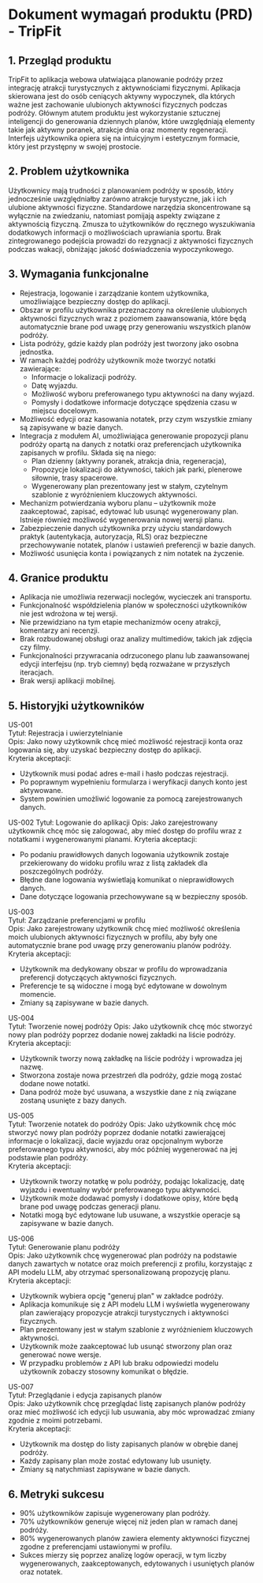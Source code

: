 # Dokument wymagań produktu (PRD) - TripFit

## 1. Przegląd produktu
TripFit to aplikacja webowa ułatwiająca planowanie podróży przez integrację atrakcji turystycznych z aktywnościami fizycznymi. Aplikacja skierowana jest do osób ceniących aktywny wypoczynek, dla których ważne jest zachowanie ulubionych aktywności fizycznych podczas podróży. Głównym atutem produktu jest wykorzystanie sztucznej inteligencji do generowania dziennych planów, które uwzględniają elementy takie jak aktywny poranek, atrakcje dnia oraz momenty regeneracji. Interfejs użytkownika opiera się na intuicyjnym i estetycznym formacie, który jest przystępny w swojej prostocie.

## 2. Problem użytkownika
Użytkownicy mają trudności z planowaniem podróży w sposób, który jednocześnie uwzględniałby zarówno atrakcje turystyczne, jak i ich ulubione aktywności fizyczne. Standardowe narzędzia skoncentrowane są wyłącznie na zwiedzaniu, natomiast pomijają aspekty związane z aktywnością fizyczną. Zmusza to użytkowników do ręcznego wyszukiwania dodatkowych informacji o możliwościach uprawiania sportu. Brak zintegrowanego podejścia prowadzi do rezygnacji z aktywności fizycznych podczas wakacji, obniżając jakość doświadczenia wypoczynkowego.

## 3. Wymagania funkcjonalne
- Rejestracja, logowanie i zarządzanie kontem użytkownika, umożliwiające bezpieczny dostęp do aplikacji.
- Obszar w profilu użytkownika przeznaczony na określenie ulubionych aktywności fizycznych wraz z poziomem zaawansowania, które będą automatycznie brane pod uwagę przy generowaniu wszystkich planów podróży.
- Lista podróży, gdzie każdy plan podróży jest tworzony jako osobna jednostka.
- W ramach każdej podróży użytkownik może tworzyć notatki zawierające:
  - Informacje o lokalizacji podróży.
  - Datę wyjazdu.
  - Możliwość wyboru preferowanego typu aktywności na dany wyjazd.
  - Pomysły i dodatkowe informacje dotyczące spędzenia czasu w miejscu docelowym.
- Możliwość edycji oraz kasowania notatek, przy czym wszystkie zmiany są zapisywane w bazie danych.
- Integracja z modułem AI, umożliwiająca generowanie propozycji planu podróży opartą na danych z notatki oraz preferencjach użytkownika zapisanych w profilu. Składa się na niego:
  - Plan dzienny (aktywny poranek, atrakcja dnia, regeneracja),
  - Propozycje lokalizacji do aktywności, takich jak parki, plenerowe siłownie, trasy spacerowe.
  - Wygenerowany plan prezentowany jest w stałym, czytelnym szablonie z wyróżnieniem kluczowych aktywności.
- Mechanizm potwierdzania wyboru planu – użytkownik może zaakceptować, zapisać, edytować lub usunąć wygenerowany plan. Istnieje również możliwość wygenerowania nowej wersji planu.
- Zabezpieczenie danych użytkownika przy użyciu standardowych praktyk (autentykacja, autoryzacja, RLS) oraz bezpieczne przechowywanie notatek, planów i ustawień preferencji w bazie danych.
- Możliwość usunięcia konta i powiązanych z nim notatek na życzenie.

## 4. Granice produktu
- Aplikacja nie umożliwia rezerwacji noclegów, wycieczek ani transportu.
- Funkcjonalność współdzielenia planów w społeczności użytkowników nie jest wdrożona w tej wersji.
- Nie przewidziano na tym etapie mechanizmów oceny atrakcji, komentarzy ani recenzji.
- Brak rozbudowanej obsługi oraz analizy multimediów, takich jak zdjęcia czy filmy.
- Funkcjonalności przywracania odrzuconego planu lub zaawansowanej edycji interfejsu (np. tryb ciemny) będą rozważane w przyszłych iteracjach.
- Brak wersji aplikacji mobilnej.

## 5. Historyjki użytkowników

US-001  
Tytuł: Rejestracja i uwierzytelnianie  
Opis: Jako nowy użytkownik chcę mieć możliwość rejestracji konta oraz logowania się, aby uzyskać bezpieczny dostęp do aplikacji.  
Kryteria akceptacji:  
- Użytkownik musi podać adres e-mail i hasło podczas rejestracji.  
- Po poprawnym wypełnieniu formularza i weryfikacji danych konto jest aktywowane.
- System powinien umożliwić logowanie za pomocą zarejestrowanych danych.  

US-002
Tytuł: Logowanie do aplikacji
Opis: Jako zarejestrowany użytkownik chcę móc się zalogować, aby mieć dostęp do profilu wraz z notatkami i wygenerowanymi planami.
Kryteria akceptacji:
- Po podaniu prawidłowych danych logowania użytkownik zostaje przekierowany do widoku profilu wraz z listą zakładek dla poszczególnych podróży.
- Błędne dane logowania wyświetlają komunikat o nieprawidłowych danych.
- Dane dotyczące logowania przechowywane są w bezpieczny sposób.

US-003  
Tytuł: Zarządzanie preferencjami w profilu  
Opis: Jako zarejestrowany użytkownik chcę mieć możliwość określenia moich ulubionych aktywności fizycznych w profilu, aby były one automatycznie brane pod uwagę przy generowaniu planów podróży.  
Kryteria akceptacji:  
- Użytkownik ma dedykowany obszar w profilu do wprowadzania preferencji dotyczących aktywności fizycznych.  
- Preferencje te są widoczne i mogą być edytowane w dowolnym momencie.  
- Zmiany są zapisywane w bazie danych.

US-004  
Tytuł: Tworzenie nowej podróży
Opis: Jako użytkownik chcę móc stworzyć nowy plan podróży poprzez dodanie nowej zakładki na liście podróży.  
Kryteria akceptacji:  
- Użytkownik tworzy nową zakładkę na liście podróży i wprowadza jej nazwę.  
- Stworzona zostaje nowa przestrzeń dla podróży, gdzie mogą zostać dodane nowe notatki. 
- Dana podróż może być usuwana, a wszystkie dane z nią związane zostaną usunięte z bazy danych.

US-005  
Tytuł: Tworzenie notatek do podróży
Opis: Jako użytkownik chcę móc stworzyć nowy plan podróży poprzez dodanie notatki zawierającej informacje o lokalizacji, dacie wyjazdu oraz opcjonalnym wyborze preferowanego typu aktywności, aby móc później wygenerować na jej podstawie plan podróży.  
Kryteria akceptacji:  
- Użytkownik tworzy notatkę w polu podróży, podając lokalizację, datę wyjazdu i ewentualny wybór preferowanego typu aktywności.  
- Użytkownik może dodawać pomysły i dodatkowe opisy, które będą brane pod uwagę podczas generacji planu.  
- Notatki mogą być edytowane lub usuwane, a wszystkie operacje są zapisywane w bazie danych.

US-006  
Tytuł: Generowanie planu podróży  
Opis: Jako użytkownik chcę wygenerować plan podróży na podstawie danych zawartych w notatce oraz moich preferencji z profilu, korzystając z API modelu LLM, aby otrzymać spersonalizowaną propozycję planu.  
Kryteria akceptacji:  
- Użytkownik wybiera opcję "generuj plan" w zakładce podróży.  
- Aplikacja komunikuje się z API modelu LLM i wyświetla wygenerowany plan zawierający propozycje atrakcji turystycznych i aktywności fizycznych.  
- Plan prezentowany jest w stałym szablonie z wyróżnieniem kluczowych aktywności.  
- Użytkownik może zaakceptować lub usunąć stworzony plan oraz generować nowe wersje.
- W przypadku problemów z API lub braku odpowiedzi modelu użytkownik zobaczy stosowny komunikat o błędzie.

US-007  
Tytuł: Przeglądanie i edycja zapisanych planów  
Opis: Jako użytkownik chcę przeglądać listę zapisanych planów podróży oraz mieć możliwość ich edycji lub usuwania, aby móc wprowadzać zmiany zgodnie z moimi potrzebami.  
Kryteria akceptacji:  
- Użytkownik ma dostęp do listy zapisanych planów w obrębie danej podróży.  
- Każdy zapisany plan może zostać edytowany lub usunięty.  
- Zmiany są natychmiast zapisywane w bazie danych.

## 6. Metryki sukcesu
- 90% użytkowników zapisuje wygenerowany plan podróży.
- 70% użytkowników generuje więcej niż jeden plan w ramach danej podróży.
- 80% wygenerowanych planów zawiera elementy aktywności fizycznej zgodne z preferencjami ustawionymi w profilu.
- Sukces mierzy się poprzez analizę logów operacji, w tym liczby wygenerowanych, zaakceptowanych, edytowanych i usuniętych planów oraz notatek.
